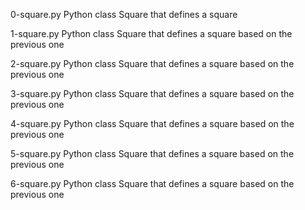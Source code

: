 0-square.py	Python class Square that defines a square


1-square.py	Python class Square that defines a square based on the previous one

2-square.py	Python class Square that defines a square based on the previous one

3-square.py	Python class Square that defines a square based on the previous one

4-square.py	Python class Square that defines a square based on the previous one

5-square.py	Python class Square that defines a square based on the previous one

6-square.py	Python class Square that defines a square based on the previous one
